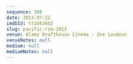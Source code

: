 ```yaml
---
sequence: 308
date: 2013-07-22
imdbId: tt1663662
slug: pacific-rim-2013
venue: Alamo Drafthouse Cinema - One Loudoun
venueNotes: null
medium: null
mediumNotes: null
---
```

